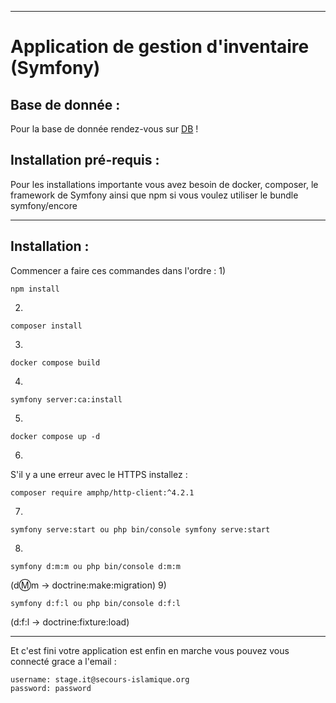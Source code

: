 ----------------
# Application de gestion d'inventaire (Symfony)

## Base de donnée :


Pour la base de donnée rendez-vous sur [DB](https://dbdiagram.io/d/65ae31cdac844320ae6d126d) !




## Installation pré-requis :

Pour les installations importante vous avez besoin de docker, composer, le framework de Symfony ainsi que npm si vous voulez utiliser le bundle symfony/encore

----------------

## Installation  :

Commencer a faire ces commandes dans l'ordre :
1)
```
npm install
```
2)
```
composer install
```
3)
```
docker compose build
```
4)
```
symfony server:ca:install
```
5)
```
docker compose up -d
```
6)
S'il y a une erreur avec le HTTPS installez :
```
composer require amphp/http-client:^4.2.1
```
7)
```
symfony serve:start ou php bin/console symfony serve:start
```
8)
```
symfony d:m:m ou php bin/console d:m:m
```

(d:m:m -> doctrine:make:migration)
9)
```
symfony d:f:l ou php bin/console d:f:l 
```
(d:f:l -> doctrine:fixture:load)

----------------




Et c'est fini votre application est enfin en marche vous pouvez vous connecté grace a l'email :
```
username: stage.it@secours-islamique.org
password: password
```



